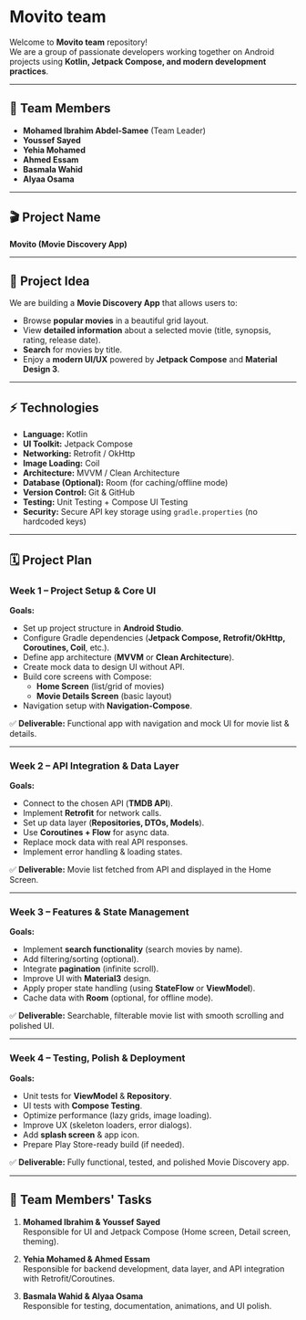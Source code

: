 # Movito team

Welcome to **Movito team** repository!  
We are a group of passionate developers working together on Android projects using **Kotlin, Jetpack Compose, and modern development practices**.

---

## 👥 Team Members
- **Mohamed Ibrahim Abdel-Samee** (Team Leader)  
- **Youssef Sayed**  
- **Yehia Mohamed**  
- **Ahmed Essam**  
- **Basmala Wahid**  
- **Alyaa Osama**

---

## 🎬 Project Name
**Movito (Movie Discovery App)**

---

## 🎯 Project Idea
We are building a **Movie Discovery App** that allows users to:
- Browse **popular movies** in a beautiful grid layout.  
- View **detailed information** about a selected movie (title, synopsis, rating, release date).  
- **Search** for movies by title.  
- Enjoy a **modern UI/UX** powered by **Jetpack Compose** and **Material Design 3**.

---

## ⚡ Technologies
- **Language:** Kotlin  
- **UI Toolkit:** Jetpack Compose  
- **Networking:** Retrofit / OkHttp   
- **Image Loading:** Coil  
- **Architecture:** MVVM / Clean Architecture  
- **Database (Optional):** Room (for caching/offline mode)  
- **Version Control:** Git & GitHub  
- **Testing:** Unit Testing + Compose UI Testing  
- **Security:** Secure API key storage using `gradle.properties` (no hardcoded keys)  

---

## 🗓️ Project Plan

### Week 1 – Project Setup & Core UI
**Goals:**
- Set up project structure in **Android Studio**.
- Configure Gradle dependencies (**Jetpack Compose, Retrofit/OkHttp, Coroutines, Coil**, etc.).
- Define app architecture (**MVVM** or **Clean Architecture**).
- Create mock data to design UI without API.
- Build core screens with Compose:
  - **Home Screen** (list/grid of movies)
  - **Movie Details Screen** (basic layout)
- Navigation setup with **Navigation-Compose**.

✅ **Deliverable:** Functional app with navigation and mock UI for movie list & details.

---

### Week 2 – API Integration & Data Layer
**Goals:**
- Connect to the chosen API (**TMDB API**).
- Implement **Retrofit** for network calls.
- Set up data layer (**Repositories, DTOs, Models**).
- Use **Coroutines + Flow** for async data.
- Replace mock data with real API responses.
- Implement error handling & loading states.

✅ **Deliverable:** Movie list fetched from API and displayed in the Home Screen.

---

### Week 3 – Features & State Management
**Goals:**
- Implement **search functionality** (search movies by name).
- Add filtering/sorting (optional).
- Integrate **pagination** (infinite scroll).
- Improve UI with **Material3** design.
- Apply proper state handling (using **StateFlow** or **ViewModel**).
- Cache data with **Room** (optional, for offline mode).

✅ **Deliverable:** Searchable, filterable movie list with smooth scrolling and polished UI.

---

### Week 4 – Testing, Polish & Deployment
**Goals:**
- Unit tests for **ViewModel** & **Repository**.
- UI tests with **Compose Testing**.
- Optimize performance (lazy grids, image loading).
- Improve UX (skeleton loaders, error dialogs).
- Add **splash screen** & app icon.
- Prepare Play Store-ready build (if needed).

✅ **Deliverable:** Fully functional, tested, and polished Movie Discovery app.

---

## 🔧 Team Members' Tasks
1. **Mohamed Ibrahim & Youssef Sayed**  
   Responsible for UI and Jetpack Compose (Home screen, Detail screen, theming).

2. **Yehia Mohamed & Ahmed Essam**  
   Responsible for backend development, data layer, and API integration with Retrofit/Coroutines.

3. **Basmala Wahid & Alyaa Osama**  
   Responsible for testing, documentation, animations, and UI polish.
